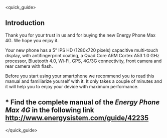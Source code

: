 <quick_guide>

## Introduction

Thank you for your trust in us and for buying the new Energy Phone Max 4G. We hope you enjoy it.

Your new phone has a 5” IPS HD (1280x720 pixels) capacitive multi-touch display, with antifingerprint coating, a Quad Core ARM Cortex A53 1.0 GHz processor, Bluetooth 4.0, Wi-Fi, GPS, 4G/3G connectivity, front camera and rear camera with flash. 

Before you start using your smartphone we recommend you to read this manual and familiarize yourself with it. It only takes a couple of minutes and it will help you to enjoy your device with maximum performance.

## <unique> * Find the complete manual of the *Energy Phone Max 4G* in the following link  http://www.energysistem.com/guide/42235 </unique> 

</quick_guide>
